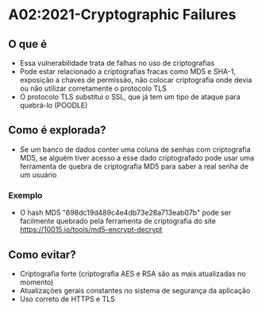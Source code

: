 # A02:2021-Cryptographic Failures
## O que é
- Essa vulnerabilidade trata de falhas no uso de criptografias<br>
- Pode estar relacionado a criptografias fracas como MD5 e SHA-1, exposição a chaves de permissão, não colocar criptografia onde devia ou não utilizar corretamente o protocolo TLS<br>
- O protocolo TLS substitui o SSL, que já tem um tipo de ataque para quebrá-lo (POODLE)<br>
## Como é explorada?
- Se um banco de dados conter uma coluna de senhas com criptografia MD5, se alguém tiver acesso a esse dado criptografado pode usar uma ferramenta de quebra de criptografia MD5 para saber a real senha de um usuário<br>
### Exemplo
- O hash MD5 "698dc19d489c4e4db73e28a713eab07b" pode ser facilmente quebrado pela ferramenta de criptografia do site https://10015.io/tools/md5-encrypt-decrypt<br>
## Como evitar?
- Criptografia forte (criptografia AES e RSA são as mais atualizadas no momento)<br>
- Atualizações gerais constantes no sistema de segurança da aplicação<br>
- Uso correto de HTTPS e TLS<br>
